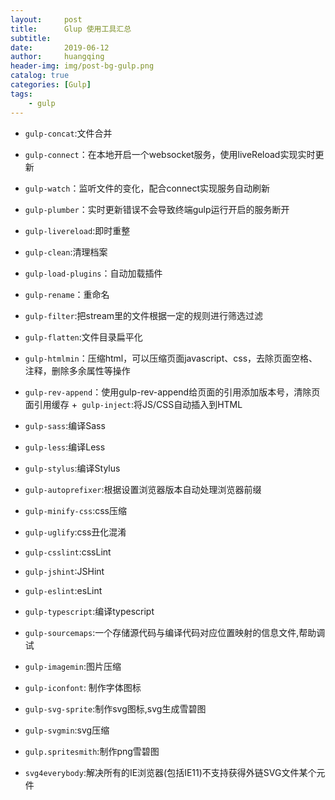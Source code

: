 ```yaml
---
layout:     post
title:      Glup 使用工具汇总
subtitle:   
date:       2019-06-12
author:     huangqing
header-img: img/post-bg-gulp.png
catalog: true
categories: [Gulp]
tags:
    - gulp
---
```


+ `gulp-concat`:文件合并
+ `gulp-connect`：在本地开启一个websocket服务，使用liveReload实现实时更新
+ `gulp-watch`：监听文件的变化，配合connect实现服务自动刷新
+ `gulp-plumber`：实时更新错误不会导致终端gulp运行开启的服务断开
+ `gulp-livereload`:即时重整
+ `gulp-clean`:清理档案 
+ `gulp-load-plugins`：自动加载插件
+ `gulp-rename`：重命名
+ `gulp-filter`:把stream里的文件根据一定的规则进行筛选过滤
+ `gulp-flatten`:文件目录扁平化

+ `gulp-htmlmin`：压缩html，可以压缩页面javascript、css，去除页面空格、注释，删除多余属性等操作
+ `gulp-rev-append`：使用gulp-rev-append给页面的引用添加版本号，清除页面引用缓存
+` gulp-inject`:将JS/CSS自动插入到HTML

+ `gulp-sass`:编译Sass
+ `gulp-less`:编译Less
+ `gulp-stylus`:编译Stylus
+ `gulp-autoprefixer`:根据设置浏览器版本自动处理浏览器前缀
+ `gulp-minify-css`:css压缩
+ `gulp-uglify`:css丑化混淆
+ `gulp-csslint`:cssLint

+ `gulp-jshint`:JSHint
+ `gulp-eslint`:esLint
+ `gulp-typescript`:编译typescript
+ `gulp-sourcemaps`:一个存储源代码与编译代码对应位置映射的信息文件,帮助调试

+ `gulp-imagemin`:图片压缩
+ `gulp-iconfont`: 制作字体图标
+ `gulp-svg-sprite`:制作svg图标,svg生成雪碧图
+ `gulp-svgmin`:svg压缩
+ `gulp.spritesmith`:制作png雪碧图
+ `svg4everybody`:解决所有的IE浏览器(包括IE11)不支持获得外链SVG文件某个元件
